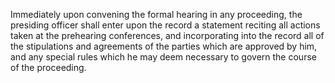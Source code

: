 Immediately upon convening the formal hearing in any proceeding, the presiding officer shall enter upon the record a statement reciting all actions taken at the prehearing conferences, and incorporating into the record all of the stipulations and agreements of the parties which are approved by him, and any special rules which he may deem necessary to govern the course of the proceeding.


